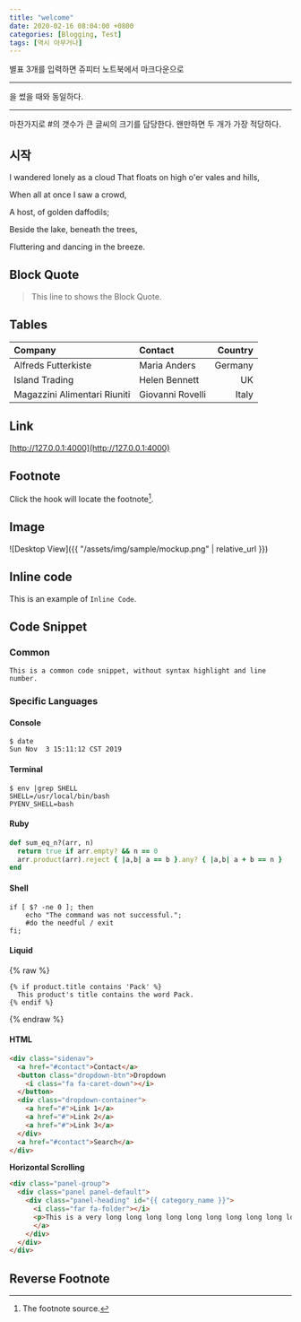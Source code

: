```yaml
---
title: "welcome"
date: 2020-02-16 08:04:00 +0800
categories: [Blogging, Test]
tags: [역시 아무거나]
---
```


별표 3개를 입력하면 쥬피터 노트북에서 마크다운으로 <hr>을 썼을 때와 동일하다.
***

마찬가지로 #의 갯수가 큰 글씨의 크기를 담당한다. 왠만하면 두 개가 가장 적당하다.

## 시작

I wandered lonely as a cloud
That floats on high o'er vales and hills,

When all at once I saw a crowd,

A host, of golden daffodils;

Beside the lake, beneath the trees,

Fluttering and dancing in the breeze.

## Block Quote

> This line to shows the Block Quote.

## Tables

|Company|Contact|Country|
|:---|:--|---:|
|Alfreds Futterkiste | Maria Anders | Germany
|Island Trading | Helen Bennett | UK
|Magazzini Alimentari Riuniti | Giovanni Rovelli | Italy

## Link

[http://127.0.0.1:4000](http://127.0.0.1:4000)


## Footnote

Click the hook will locate the footnote[^footnote].


## Image

![Desktop View]({{ "/assets/img/sample/mockup.png" | relative_url }})


## Inline code

This is an example of `Inline Code`.


## Code Snippet

### Common

```
This is a common code snippet, without syntax highlight and line number.
```

### Specific Languages

#### Console

```console
$ date
Sun Nov  3 15:11:12 CST 2019
```


#### Terminal

```terminal
$ env |grep SHELL
SHELL=/usr/local/bin/bash
PYENV_SHELL=bash
```

#### Ruby

```ruby
def sum_eq_n?(arr, n)
  return true if arr.empty? && n == 0
  arr.product(arr).reject { |a,b| a == b }.any? { |a,b| a + b == n }
end
```

#### Shell

```shell
if [ $? -ne 0 ]; then
    echo "The command was not successful.";
    #do the needful / exit
fi;
```

#### Liquid

{% raw %}
```liquid
{% if product.title contains 'Pack' %}
  This product's title contains the word Pack.
{% endif %}
```
{% endraw %}

#### HTML

```html
<div class="sidenav">
  <a href="#contact">Contact</a>
  <button class="dropdown-btn">Dropdown
    <i class="fa fa-caret-down"></i>
  </button>
  <div class="dropdown-container">
    <a href="#">Link 1</a>
    <a href="#">Link 2</a>
    <a href="#">Link 3</a>
  </div>
  <a href="#contact">Search</a>
</div>
```

**Horizontal Scrolling**

```html
<div class="panel-group">
  <div class="panel panel-default">
    <div class="panel-heading" id="{{ category_name }}">
      <i class="far fa-folder"></i>
      <p>This is a very long long long long long long long long long long long long long long long long long long long long long line.</p>
      </a>
    </div>
  </div>
</div>
```


## Reverse Footnote

[^footnote]: The footnote source.

